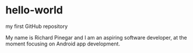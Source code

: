 # hello-world
my first GitHub repository

My name is Richard Pinegar and I am an aspiring software developer,
at the moment focusing on Android app development.
